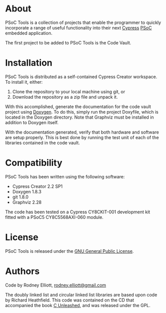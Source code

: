 About
=====

PSoC Tools is a collection of projects that enable the programmer to
quickly incorporate a range of useful functionality into their next
[Cypress][cypress] [PSoC][psoc] embedded application.

The first project to be added to PSoC Tools is the Code Vault.
 
[cypress]: http://www.cypress.com/
[psoc]: http://www.cypress.com/psoc/

Installation
============

PSoC Tools is distributed as a self-contained Cypress Creator workspace. To
install it, either:

1. Clone the repository to your local machine using git, or
2. Download the repository as a zip file and unpack it.

With this accomplished, generate the documentation for the code vault project
using [Doxygen][doxygen]. To do this, simply run the project Doxyfile, which
is located in the Doxygen directory. Note that Graphviz must be installed in
addition to Doxygen itself.

With the documentation generated, verify that both hardware and software are
setup properly. This is best done by running the test unit of each of the
libraries contained in the code vault.

[doxygen]: http://www.stack.nl/~dimitri/doxygen/

Compatibility
=============

PSoC Tools has been written using the following software:

* Cypress Creator 2.2 SP1
* Doxygen 1.8.3
* git 1.8.0
* Graphviz 2.28

The code has been tested on a Cypress CY8CKIT-001 development kit fitted with
a PSoC5 CY8C5568AXI-060 module.

License
=======

PSoC Tools is released under the [GNU General Public License][license].

[license]: http://www.gnu.org/licenses/gpl.html

Authors
=======

Code by Rodney Elliott, <rodney.elliott@gmail.com>

The doubly linked list and circular linked list libraries are based upon code
by Richard Heathfield. This code was contained on the CD that accompanied the
book [C Unleashed][book], and was released under the GPL.

[book]: http://www.amazon.com/C-Unleashed-Richard-Heathfield/dp/0672318962

